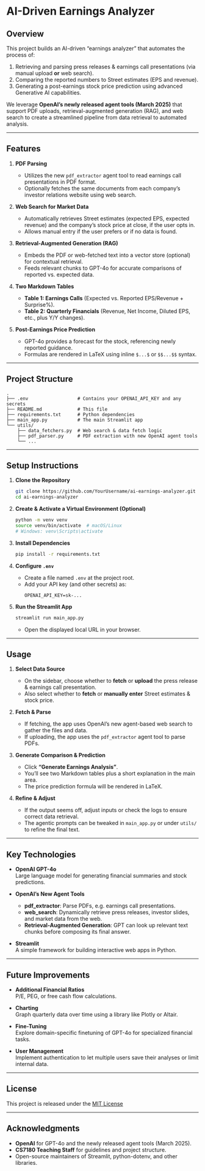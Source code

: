 # AI-Driven Earnings Analyzer

## Overview
This project builds an AI-driven “earnings analyzer” that automates the process of:
1. Retrieving and parsing press releases & earnings call presentations (via manual upload **or** web search).
2. Comparing the reported numbers to Street estimates (EPS and revenue).
3. Generating a post-earnings stock price prediction using advanced Generative AI capabilities.

We leverage **OpenAI’s newly released agent tools (March 2025)** that support PDF uploads, retrieval-augmented generation (RAG), and web search to create a streamlined pipeline from data retrieval to automated analysis.

---

## Features

1. **PDF Parsing**  
   - Utilizes the new `pdf_extractor` agent tool to read earnings call presentations in PDF format.  
   - Optionally fetches the same documents from each company’s investor relations website using web search.  

2. **Web Search for Market Data**  
   - Automatically retrieves Street estimates (expected EPS, expected revenue) and the company’s stock price at close, if the user opts in.  
   - Allows manual entry if the user prefers or if no data is found.  

3. **Retrieval-Augmented Generation (RAG)**  
   - Embeds the PDF or web-fetched text into a vector store (optional) for contextual retrieval.  
   - Feeds relevant chunks to GPT-4o for accurate comparisons of reported vs. expected data.  

4. **Two Markdown Tables**  
   - **Table 1: Earnings Calls** (Expected vs. Reported EPS/Revenue + Surprise%).  
   - **Table 2: Quarterly Financials** (Revenue, Net Income, Diluted EPS, etc., plus Y/Y changes).  

5. **Post-Earnings Price Prediction**  
   - GPT-4o provides a forecast for the stock, referencing newly reported guidance.  
   - Formulas are rendered in LaTeX using inline `$...$` or `$$...$$` syntax.  

---

## Project Structure
```
.
├── .env                  # Contains your OPENAI_API_KEY and any secrets
├── README.md             # This file
├── requirements.txt      # Python dependencies
├── main_app.py           # The main Streamlit app
└── utils/
    ├── data_fetchers.py  # Web search & data fetch logic
    ├── pdf_parser.py     # PDF extraction with new OpenAI agent tools
    └── ...
```

---

## Setup Instructions

1. **Clone the Repository**
   ```bash
   git clone https://github.com/YourUsername/ai-earnings-analyzer.git
   cd ai-earnings-analyzer
   ```

2. **Create & Activate a Virtual Environment (Optional)**
   ```bash
   python -m venv venv
   source venv/bin/activate  # macOS/Linux
   # Windows: venv\Scripts\activate
   ```

3. **Install Dependencies**
   ```bash
   pip install -r requirements.txt
   ```

4. **Configure `.env`**
   - Create a file named `.env` at the project root.
   - Add your API key (and other secrets) as:
     ```
     OPENAI_API_KEY=sk-...
     ```
   
5. **Run the Streamlit App**
   ```bash
   streamlit run main_app.py
   ```
   - Open the displayed local URL in your browser.

---

## Usage

1. **Select Data Source**  
   - On the sidebar, choose whether to **fetch** or **upload** the press release & earnings call presentation.  
   - Also select whether to **fetch** or **manually enter** Street estimates & stock price.

2. **Fetch & Parse**  
   - If fetching, the app uses OpenAI’s new agent-based web search to gather the files and data.  
   - If uploading, the app uses the `pdf_extractor` agent tool to parse PDFs.

3. **Generate Comparison & Prediction**  
   - Click **“Generate Earnings Analysis”**.  
   - You’ll see two Markdown tables plus a short explanation in the main area.  
   - The price prediction formula will be rendered in LaTeX.

4. **Refine & Adjust**  
   - If the output seems off, adjust inputs or check the logs to ensure correct data retrieval.  
   - The agentic prompts can be tweaked in `main_app.py` or under `utils/` to refine the final text.

---

## Key Technologies

- **OpenAI GPT-4o**  
  Large language model for generating financial summaries and stock predictions.

- **OpenAI’s New Agent Tools**  
  - **pdf_extractor**: Parse PDFs, e.g. earnings call presentations.  
  - **web_search**: Dynamically retrieve press releases, investor slides, and market data from the web.  
  - **Retrieval-Augmented Generation**: GPT can look up relevant text chunks before composing its final answer.

- **Streamlit**  
  A simple framework for building interactive web apps in Python.

---

## Future Improvements

- **Additional Financial Ratios**  
  P/E, PEG, or free cash flow calculations.

- **Charting**  
  Graph quarterly data over time using a library like Plotly or Altair.

- **Fine-Tuning**  
  Explore domain-specific finetuning of GPT-4o for specialized financial tasks.

- **User Management**  
  Implement authentication to let multiple users save their analyses or limit internal data.

---

## License
This project is released under the [MIT License](LICENSE.md)

---

## Acknowledgments

- **OpenAI** for GPT-4o and the newly released agent tools (March 2025).  
- **CS7180 Teaching Staff** for guidelines and project structure.  
- Open-source maintainers of Streamlit, python-dotenv, and other libraries.

